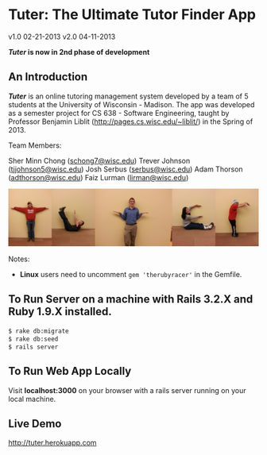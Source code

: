 # Tuter: The Ultimate Tutor Finder App 
v1.0 02-21-2013
v2.0 04-11-2013

**_Tuter_ is now in 2nd phase of development** 

## An Introduction 
**_Tuter_** is an online tutoring management system developed by a team of 5 students at the University of Wisconsin - Madison. The app was developed as a semester project for CS 638 - Software Engineering, taught by Professor Benjamin Liblit (http://pages.cs.wisc.edu/~liblit/) in the Spring of 2013. 

Team Members:

Sher Minn Chong (schong7@wisc.edu)
Trever Johnson (tjjohnson5@wisc.edu)
Josh Serbus (serbus@wisc.edu)
Adam Thorson (adthorson@wisc.edu)
Faiz Lurman (lirman@wisc.edu)

![Logo](app/assets/images/Tuter.png?raw=true)

Notes: 

 - **Linux** users need to uncomment `gem 'therubyracer'` in the Gemfile. 

## To Run Server on a machine with Rails 3.2.X and Ruby 1.9.X installed.
```
$ rake db:migrate
$ rake db:seed
$ rails server
```

## To Run Web App Locally 
Visit **localhost:3000** on your browser with a rails server running on your local machine.

## Live Demo
http://tuter.herokuapp.com